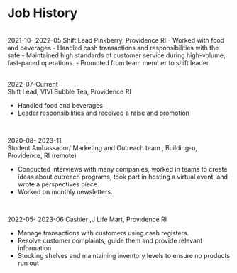 # Job History 
<br>
2021-10- 2022-05	
Shift Lead Pinkberry, Providence RI
- Worked with food and beverages
- Handled cash transactions and responsibilities with the safe
- Maintained high standards of customer service during high-volume, fast-paced operations.
- Promoted from team member to shift leader
<br>
<br>

2022-07-Current 	
Shift Lead, VIVI Bubble Tea, Providence RI
-  Handled food and beverages 
-  Leader responsibilities and received a raise and promotion  
<br>

2020-08- 2023-11 	
Student Ambassador/ Marketing and Outreach team , Building-u, Providence, RI (remote) 
- Conducted interviews with many companies, worked in teams to create ideas about outreach programs, took part in hosting a virtual event, and wrote a perspectives piece.
- Worked on monthly newsletters.

<br>

2022-05- 2023-06	Cashier ,J Life Mart, Providence RI
- Manage transactions with customers using cash registers.
- Resolve customer complaints, guide them and provide relevant information
- Stocking shelves and maintaining inventory levels to ensure no products run out

